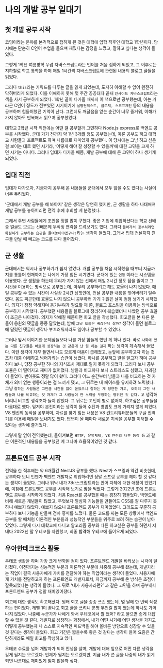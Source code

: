 # 나의 개발 공부 일대기

## 첫 개발 공부 시작

코딩이라는 분야를 본격적으로 접하게 된 것은 대학에 입학 직후인 대학교 1학년이다. 당시에는 단순히 C언어 수업을 들으며 재밌다는 감정을 느꼈고, 잘하고 싶다는 생각이 들었다.

그렇게 1학년 여름방학 무렵 자바스크립트라는 언어를 처음 접하게 되었고, 그 이후로는 지하철로 학교 통학을 하며 매일 1시간씩 자바스크립트에 관련된 내용의 블로그 글들을 읽었다. 

그러다 `this`라는 키워드를 다루는 글을 읽게 되었는데, 도저히 이해할 수 없어 완전히 막혀버리게 되었다. 이를 이해하지 못해 몇 주간 끙끙대다 끝내 `인사이드 자바스크립트`라는 책을 사서 공부하게 되었다. 1학년 끝이 다가올 때까지 이 책으로만 공부했는데, 아는 거라곤 C언어 정도가 전부였던 시기이기에 `실행컨텍스트, 클로저, 스코프체인` 등의 내용을 공부하며 힘들어했던 기억이 난다. 그런데도 깨달음을 얻는 순간이 너무 즐거워, 이해가 가지 않아도 반복해서 읽으며 공부했었다.

대학교 2학년 시작 직전에는 어떤 걸 공부할까 고민하다 Node.js express로 백엔드 공부를 시작했다. 군대 가기 전까지 약 1년 3개월 정도 공부했는데, 이론 공부도 하고 대학교 사람들과 프로젝트도 하며 나름대로 재미있게 공부했다. 이 당시에는 그냥 하고 싶은 걸 보이는 대로 했던 시기라, ‘어떻게 해야 잘 성장할 수 있을까’에 대한 고민을 크게 하던 시기는 아니다. 그러나 입대가 다가올 때쯤, 개발 공부에 대해 큰 고민이 하나 생기게 되었다.

## 입대 직전

입대가 다가오자, 지금까지 공부해 온 내용들을 군대에서 모두 잃을 수도 있다는 사실이 너무 두려웠다.

‘군대에서 개발 공부를 해 봐야지‘ 같은 생각은 당연히 했지만, 군 생활을 하다 나태해져 개발 공부를 놓아버리면 전역 후에 후회할 게 분명했다.

그래서 주변 사람들에게 조언을 정말 많이 구했다. 좋은 기업에 취업하셨다는 학교 선배 중 얼굴도 모르는  선배분께 무작정 연락을 드려보기도 했다. 그러다 `들어가서 공부하려면 확실하게 공부하는 습관을 들여놓아야겠구나!`라는 생각이 들었다. 그래서 입대 전날까지 친구들 만날 때 빼고는 코드를 짜다 들어갔다.

## 군 생활

군대에서는 역시나 공부하기가 쉽지 않았다. 개발 공부를 처음 시작했을 때부터 지금까지를 통틀어 현재까지는 나에게 가장 힘든 시기였다. 군대에 있는 `연등` 이라는 시스템을 이용했다. 군 생활을 하는데 무리가 가지 않는 선에서 매일 2시간 정도 잠을 줄이고 그 시간을 이용하는 방식으로 공부했는데, 아무리 공부하려고 해도 효율이 나지 않았다. 매일 공부할 수 있는 시간이 사실상 2시간 남짓인데, 전날 공부한 내용을 잊어버리기 일쑤였다. 몸도 피곤한데 효율도 나지 않으니 공부하러 가기 귀찮은 날이 점점 생기기 시작했다. 의지가 점점 약해지며 동기부여가 필요할 때 쯤, 블로그 포스팅을 이용하는 방식으로 공부하기 시작했다. 공부했던 내용들을 블로그에 정리하며 복습했더니 나빴던 공부 효율이 조금은 나아졌다. 의지가 약해질 때쯤이면 회고 글을 작성했다. 회고글을 본 다른 분들이 응원의 댓글을 종종 달았는데, 밤에 `그냥 오늘은 귀찮은데 잘까?` 생각이 들면 블로그에 달렸던 댓글이 생각나 부끄러워서라도 일어나 공부할 수 있었다.

그러나 앞서 이야기한 문제점들보다 나를 가장 힘들게 했던 게 하나 있다. 바로 `사회에 있는 다른 친구들은 빠르게 성장하는 것 같은데 난 뭘 하는 걸까` 하는 생각이 계속해서 들었다. 이런 생각이 자꾸 들면서 나도 모르게 마음이 급해졌고, 눈앞에 공부하고자 하는 것조차 대충 이해하고 넘어가려는 습관이 생겼다. 하나를 공부하고 열을 알고자 하며 공부하다 보니, 당장 공부한 하나의 지식조차 제대로 알지 못하게 되었다. 그러다 보니 공부 효율은 더 떨어지고 재미가 없어졌다. 남들과 비교하다 보니 스트레스도 심했고, 자괴감이 들었다. 번아웃도 정말 많이 왔다. 그러다 어느 순간부터 남들과 나를 비교하는 것 자체가 의미 없는 행동이라는 걸 느끼게 됐고, 그 뒤로는 내 페이스를 유지하려 노력했다. 그냥 `잘하는 사람들은 그만큼 시간을 많이 쏟았으니 잘하는 게 당연한 거고, 오히려 그런 사람들과 나를 비교하는 것 자체가 그 사람들이 한 노력을 부정하는 행위인 것 같다.` 고 생각해 버리니 비교할 생각조차 들지 않았다. 그 뒤로는 고민이 별로 없어져, 하고싶은 공부들을 마음대로 했다. 밑져야 본전이라는 생각이 들어 수단과 방법도 크게 가리지 않게 되었다. V8 엔진의 동작을 공부하며, 자료를 찾기 힘든 내용은 V8 컨트리뷰터분들께 구글 번역기를 이용해 메일을 보내기도 했다. 답변이 올 때마다 새로운 지식을 공부할 이해할 수 있다는 생각에 즐거웠다.

그렇게 탈 없이 전역했는데, 돌이켜보면 `HTTP, 운영체제, V8 엔진의 내부 동작 등` 과 같은 이론적인 내용들을 공부했던 게 그나마 효율적이었던 것 같다.

## 프론트엔드 공부 시작

전역을 한 직후에는 약 6개월간 NestJS 공부를 했다. Nest가 스프링과 약간 비슷한데, 공부하다 보니 언젠가 백엔드 개발자로 취업하려면 정말 스프링 공부를 해야 할 것 같다는 생각이 들었다. 그러나 워낙 내가 자바스크립트라는 언어 자체에 대한 애정이 있었기에, 이참에 프론트엔드 공부를 시작해 보기로 맘을 먹었다. 그렇게 2022년 초에 프론트엔드 공부를 시작하게 되었다. 처음 React를 공부했을 때는 굉장히 힘들었다. 백엔드에 비해 새로운 개념들이 많았고, 무엇보다 열심히 기능들을 만들어도 CSS를 잘 다루지 못하니 예쁘지 않았다. 예쁘지 않으니 프론트엔드 공부가 재미없었다. 그래도도 꾸준히 공부하다 보니 기능을 만들며 점차 흥미를 느꼈다. 물론 코드를 짜는 모든 상황에서 백엔드 공부를 할 때처럼 이론적인 부분들과 성능적인 부분들을 위주로 보려 하는 습관이 남아있었다. 그렇게 다시 대학교에 다니고 알고리즘 공부와 다른 하고싶은 공부들 하면서 지내다 2022년 말 우테코를 지원했고, 최종 합격해 우테코에 들어오게 되었다.

## 우아한테크코스 활동

우테코 생활을 하며 가장 크게 변화된 점이 있다. 프론트엔드 개발을 바라보는 시각이 달라졌다. 이전까지는 성능적인 부분과 이론적인 부분에 치중해 공부해 왔는데, 개발자라는 직업이 결국 사용자에게 가치를 전달해야 하는 직업이라는 생각이 들었다. 사용자에게 가치를 전달하고자 하는 프론트엔드 개발자로서, 지금까지 공부해 온 방식은 초점이 잘못되었다는 생각이 들었다. 그 뒤로 ‘내가 사용자라면?’ 과 같은 고민을 하며 공부하니 프론트엔드 공부가 정말 재미있어졌다.

회고에 대한 생각도 확고해졌다. 원래 회고 글을 종종 쓰긴 했는데, 몇 달에 한 번씩 작성하는 편이었다. 레벨 1이 끝나고 회고 글을 쓰려니 분명 무언갈 많이 했는데 하나도 기억나지 않았다. 나중에 누군가가 나에게 와서 우테코에서 뭘 했어? 라고 물으면 쉽게 대답할 수 없을 것 같다. 개발자로 성장하는 과정에서, 내가 어떤 시기에 어떤 생각을 가지고 어떻게 공부했는지 나 스스로 지속적인 피드백을 해야 올바른 방향으로 성장할 수 있을 것 같다는 생각이 들었다. 회고 기간은 짧을수록 좋은 것 같다는 생각이 들어 요즘은 간단하게라도 매일 회고를 작성하고 있다.

우테코 수료를 넘어 개발자가 되어 인생을 살며, 개발에 대해 앞으로 어떤 다른 생각을 갖게 될지는 모르겠다. 언제가 될지는 모르겠지만, 지금 내가 쓴 글을 나중의 내가 읽게 되면 나름대로 재미있게 읽지 않을까 싶다.
